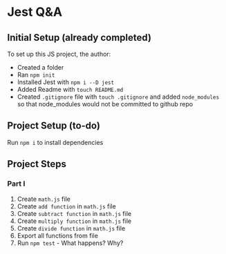 # Jest Q&A

## Initial Setup (already completed)

To set up this JS project, the author:

* Created a folder
* Ran `npm init`
* Installed Jest with `npm i --D jest`
* Added Readme with `touch README.md`
* Created `.gitignore` file with `touch .gitignore` and added `node_modules` so that node_modules would not be committed to github repo

## Project Setup (to-do)

Run `npm i` to install dependencies

## Project Steps

### Part I

1. Create `math.js` file
2. Create `add function` in `math.js` file
3. Create `subtract function` in `math.js` file
4. Create `multiply function` in `math.js` file
5. Create `divide function` in `math.js` file
6. Export all functions from file
7. Run `npm test` - What happens? Why?